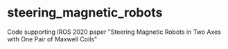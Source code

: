 # steering_magnetic_robots
Code supporting IROS 2020 paper "Steering Magnetic Robots in Two Axes with One Pair of Maxwell Coils" 
